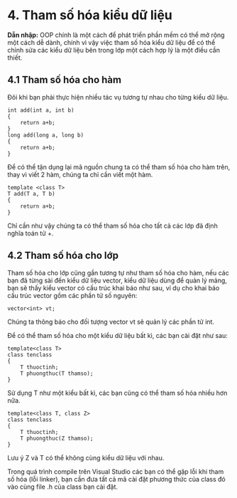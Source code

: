 # 4. Tham số hóa kiểu dữ liệu #
**Dẫn nhập:** OOP chính là một cách để phát triển phần mềm có thể mở rộng một cách dễ dành, chính vì vậy việc tham số hóa kiểu dữ liệu để có thể chỉnh sửa các kiểu dữ liệu bên trong lớp một cách hợp lý là một điều cần thiết.
## 4.1 Tham số hóa cho hàm ##
Đôi khi bạn phải thực hiện nhiều tác vụ tương tự nhau cho từng kiểu dữ liệu.

    int add(int a, int b)
	{
		return a+b;
	}
    long add(long a, long b)
	{
		return a+b;
	}
Để có thể tận dụng lại mã nguồn chung ta có thể tham số hóa cho hàm trên, thay vì viết 2 hàm, chúng ta chỉ cần viết một hàm.

	template <class T>
	T add(T a, T b)
	{
		return a+b;
	}

Chỉ cần như vậy chúng ta có thể tham số hóa cho tất cả các lớp đã định nghĩa toán tử +.
## 4.2 Tham số hóa cho lớp ##
Tham số hóa cho lớp cũng gần tương tự như tham số hóa cho hàm, nếu các bạn đã từng sài đến kiểu dữ liệu vector, kiểu dữ liệu dùng để quản lý mảng, bạn sẽ thấy kiểu vector có cấu trúc khai báo như sau, ví dụ cho khai báo cấu trúc vector gồm các phần tử số nguyên:

    vector<int> vt;

Chúng ta thông báo cho đối tượng vector vt sẽ quản lý các phần tử int.

Để có thể tham số hóa cho một kiểu dữ liệu bất kì, các bạn cài đặt như sau:

    template<class T>
    class tenclass
	{
		T thuoctinh;
		T phuongthuc(T thamso);
	}

Sử dụng T như một kiểu bất kì, các bạn cũng có thể tham số hóa nhiều hơn nữa.

    template<class T, class Z>
    class tenclass
	{
		T thuoctinh;
		T phuongthuc(Z thamso);
	}

Lưu ý Z và T có thể không cùng kiểu dữ liệu với nhau.

Trong quá trình compile trên Visual Studio các bạn có thể gặp lỗi khi tham số hóa (lỗi linker), bạn cần đưa tất cả mã cài đặt phương thức của class đó vào cùng file .h của class bạn cài đặt.
